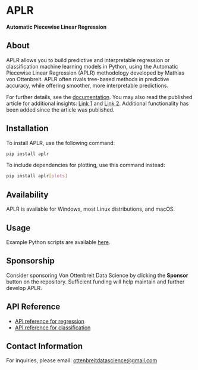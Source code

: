 # APLR
**Automatic Piecewise Linear Regression**

## About
APLR allows you to build predictive and interpretable regression or classification machine learning models in Python, using the Automatic Piecewise Linear Regression (APLR) methodology developed by Mathias von Ottenbreit. APLR often rivals tree-based methods in predictive accuracy, while offering smoother, more interpretable predictions. 

For further details, see the [documentation](https://github.com/ottenbreit-data-science/aplr/tree/main/documentation). You may also read the published article for additional insights: [Link 1](https://link.springer.com/article/10.1007/s00180-024-01475-4) and [Link 2](https://rdcu.be/dz7bF). Additional functionality has been added since the article was published.

## Installation
To install APLR, use the following command:

```bash
pip install aplr
```

To include dependencies for plotting, use this command instead:

```bash
pip install aplr[plots]
```

## Availability
APLR is available for Windows, most Linux distributions, and macOS.

## Usage
Example Python scripts are available [here](https://github.com/ottenbreit-data-science/aplr/tree/main/examples).

## Sponsorship
Consider sponsoring Von Ottenbreit Data Science by clicking the **Sponsor** button on the repository. Sufficient funding will help maintain and further develop APLR.

## API Reference
- [API reference for regression](https://github.com/ottenbreit-data-science/aplr/blob/main/API_REFERENCE_FOR_REGRESSION.md)
- [API reference for classification](https://github.com/ottenbreit-data-science/aplr/blob/main/API_REFERENCE_FOR_CLASSIFICATION.md)

## Contact Information
For inquiries, please email: [ottenbreitdatascience@gmail.com](mailto:ottenbreitdatascience@gmail.com)